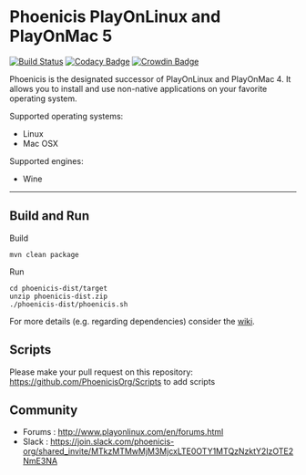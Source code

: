 # Phoenicis PlayOnLinux and PlayOnMac 5
[![Build Status](https://travis-ci.org/PhoenicisOrg/POL-POM-5.svg?branch=master)](https://travis-ci.org/PhoenicisOrg/POL-POM-5)
[![Codacy Badge](https://api.codacy.com/project/badge/Grade/9d389a10d98f4d1baa299ce4e268df9d)](https://app.codacy.com/app/PhoenicisOrg/POL-POM-5?utm_source=github.com&utm_medium=referral&utm_content=PhoenicisOrg/POL-POM-5&utm_campaign=badger)
[![Crowdin Badge](https://d322cqt584bo4o.cloudfront.net/phoenicis/localized.svg)](https://crowdin.com/project/phoenicis)

Phoenicis is the designated successor of PlayOnLinux and PlayOnMac 4. It allows you to install and use non-native applications on your favorite operating system.

Supported operating systems:
* Linux
* Mac OSX

Supported engines:
* Wine

------------

## Build and Run
Build
```
mvn clean package
```
Run
```
cd phoenicis-dist/target
unzip phoenicis-dist.zip
./phoenicis-dist/phoenicis.sh
```

For more details (e.g. regarding dependencies) consider the [wiki](https://github.com/PhoenicisOrg/POL-POM-5/wiki/Build).

## Scripts
Please make your pull request on this repository: https://github.com/PhoenicisOrg/Scripts to add scripts

## Community
* Forums : http://www.playonlinux.com/en/forums.html
* Slack : https://join.slack.com/phoenicis-org/shared_invite/MTkzMTMwMjM3MjcxLTE0OTY1MTQzNzktY2IzOTE2NmE3NA

